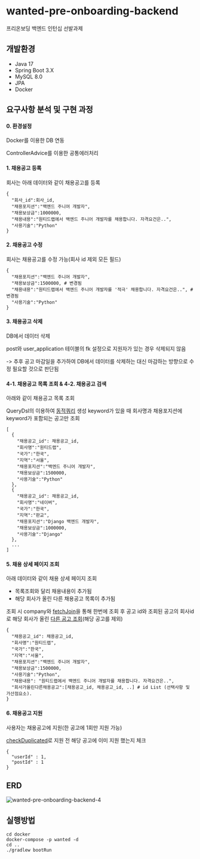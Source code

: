 # wanted-pre-onboarding-backend

프리온보딩 백엔드 인턴십 선발과제

## 개발환경
- Java 17
- Spring Boot 3.X
- MySQL 8.0
- JPA
- Docker

## 요구사항 분석 및 구현 과정
#### 0. 환경설정

Docker를 이용한 DB 연동

ControllerAdvice를 이용한 공통에러처리

#### 1. 채용공고 등록
회사는 아래 데이터와 같이 채용공고를 등록
```
{
  "회사_id":회사_id,
  "채용포지션":"백엔드 주니어 개발자",
  "채용보상금":1000000,
  "채용내용":"원티드랩에서 백엔드 주니어 개발자를 채용합니다. 자격요건은..",
  "사용기술":"Python"
}
```
#### 2. 채용공고 수정
회사는 채용공고를 수정 가능(회사 id 제외 모든 필드)
```
{
  "채용포지션":"백엔드 주니어 개발자",
  "채용보상금":1500000, # 변경됨
  "채용내용":"원티드랩에서 백엔드 주니어 개발자를 '적극' 채용합니다. 자격요건은..", # 변경됨
  "사용기술":"Python"
}
```
#### 3. 채용공고 삭제
DB에서 데이터 삭제

post와 user_application 테이블의 fk 설정으로 지원자가 있는 경우 삭제되지 않음 

-> 추후 공고 마감일을 추가하여 DB에서 데이터를 삭제하는 대신 마감하는 방향으로 수정 필요할 것으로 판단됨

#### 4-1. 채용공고 목록 조회 & 4-2. 채용공고 검색
아래와 같이 채용공고 목록 조회

QueryDsl의 이용하여 [동적쿼리](https://github.com/daulkim/wanted-pre-onboarding-backend/blob/24f35b6f21e36ccec941c46b8ccf53608a5cc978/src/main/java/com/wanted/pre_onboarding/recruitment/post/domain/PostRepositoryCustomImpl.java#L28) 생성
keyword가 있을 때 회사명과 채용포지션에 keyword가 포함되는 공고만 조회

```
[
  {
    "채용공고_id": 채용공고_id,
    "회사명":"원티드랩",
    "국가":"한국",
    "지역":"서울",
    "채용포지션":"백엔드 주니어 개발자",
    "채용보상금":1500000,
    "사용기술":"Python"
  },
  {
    "채용공고_id": 채용공고_id,
    "회사명":"네이버",
    "국가":"한국",
    "지역":"판교",
    "채용포지션":"Django 백엔드 개발자",
    "채용보상금":1000000,
    "사용기술":"Django"
  },
  ...
]
```
#### 5. 채용 상세 페이지 조회
아래 데이터와 같이 채용 상세 페이지 조회
* 목록조회와 달리 채용내용이 추가됨
* 해당 회사가 올린 다른 채용공고 목록이 추가됨

조회 시 company와 [fetchJoin](https://github.com/daulkim/wanted-pre-onboarding-backend/blob/24f35b6f21e36ccec941c46b8ccf53608a5cc978/src/main/java/com/wanted/pre_onboarding/recruitment/post/domain/PostRepositoryCustomImpl.java#L19)을 통해 한번에 조회 후 공고 id와 조회된 공고의 회사id로 해당 회사가 올린 [다른 공고 조회](https://github.com/daulkim/wanted-pre-onboarding-backend/blob/24f35b6f21e36ccec941c46b8ccf53608a5cc978/src/main/java/com/wanted/pre_onboarding/recruitment/post/service/PostService.java#L41C61-L41C61)(해당 공고를 제외)

```
{
  "채용공고_id": 채용공고_id,
  "회사명":"원티드랩",
  "국가":"한국",
  "지역":"서울",
  "채용포지션":"백엔드 주니어 개발자",
  "채용보상금":1500000,
  "사용기술":"Python",
  "채용내용": "원티드랩에서 백엔드 주니어 개발자를 채용합니다. 자격요건은..",
  "회사가올린다른채용공고":[채용공고_id, 채용공고_id, ..] # id List (선택사항 및 가산점요소).
}
```
#### 6. 채용공고 지원
사용자는 채용공고에 지원(한 공고에 1회만 지원 가능)

[checkDuplicated](https://github.com/daulkim/wanted-pre-onboarding-backend/blob/24f35b6f21e36ccec941c46b8ccf53608a5cc978/src/main/java/com/wanted/pre_onboarding/recruitment/user_application/service/UserApplicationService.java#L21C18-L21C33)로 지원 전 해당 공고에 이미 지원 했는지 체크
```
{
  "userId" : 1,
  "postId" : 1
}
```

## ERD
![wanted-pre-onboarding-backend-4](https://github.com/daulkim/wanted-pre-onboarding-backend/assets/73690073/32be6585-bb5f-43db-9d57-3ae1a9be8eaf)


## 실행방법
```
cd docker
docker-compose -p wanted -d
cd .. 
./gradlew bootRun
```
